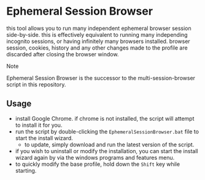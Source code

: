 # Ephemeral Session Browser

this tool allows you to run many independent ephemeral browser session side-by-side.
this is effectively equivalent to running many independing incognito sessions, or having infinitely many browsers installed.
browser session, cookies, history and any other changes made to the profile are discarded after closing the browser window.

> [!NOTE]
> Ephemeral Session Browser is the successor to the multi-session-browser script in this repository.

## Usage

- install Google Chrome. if chrome is not installed, the script will attempt to install it for you.
- run the script by double-clicking the `EphemeralSessionBrowser.bat` file to start the install wizard.
  * to update, simply download and run the latest version of the script.
- if you wish to uninstall or modify the installation, you can start the install wizard again by via the windows programs and features menu.
- to quickly modify the base profile, hold down the `Shift` key while starting.

 